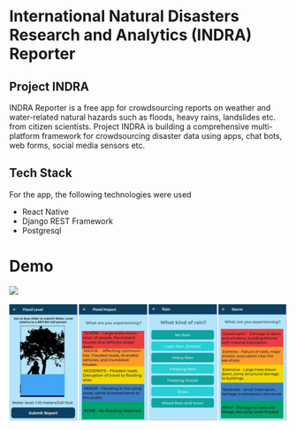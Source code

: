# International Natural Disasters Research and Analytics (INDRA) Reporter

## Project INDRA
INDRA Reporter is a free app for crowdsourcing reports on weather and water-related natural hazards such as floods, heavy rains, landslides etc. from citizen scientists. Project INDRA is building a comprehensive multi-platform framework for crowdsourcing disaster data using apps, chat bots, web forms, social media sensors etc.

## Tech Stack

For the app, the following technologies were used

* React Native
* Django REST Framework
* Postgresql

# Demo

<img src="./figures/indra_wireframe_v1.gif"/>

![App Screens](./figures/panelscreeshots.png?raw=true )

